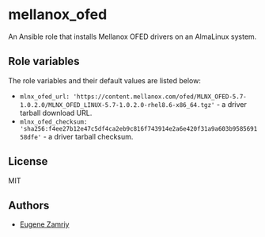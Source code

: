 # mellanox_ofed

An Ansible role that installs Mellanox OFED drivers on an AlmaLinux system.


## Role variables

The role variables and their default values are listed below:

* `mlnx_ofed_url: 'https://content.mellanox.com/ofed/MLNX_OFED-5.7-1.0.2.0/MLNX_OFED_LINUX-5.7-1.0.2.0-rhel8.6-x86_64.tgz'` -
   a driver tarball download URL.
* `mlnx_ofed_checksum: 'sha256:f4ee27b12e47c5df4ca2eb9c816f743914e2a6e420f31a9a603b958569158dfe'` -
   a driver tarball checksum.


## License

MIT


## Authors

* [Eugene Zamriy](https://github.com/ezamriy)
